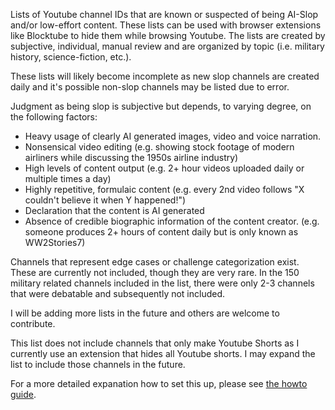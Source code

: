 Lists of Youtube channel IDs that are known or suspected of being AI-Slop and/or low-effort content. These lists can be used with browser extensions like Blocktube to hide them while browsing Youtube. The lists are created by subjective, individual, manual review and are organized by topic (i.e. military history, science-fiction, etc.).

These lists will likely become incomplete as new slop channels are created daily and it's possible non-slop channels may be listed due to error.

Judgment as being slop is subjective but depends, to varying degree, on the following factors:
* Heavy usage of clearly AI generated images, video and voice narration.
* Nonsensical video editing (e.g. showing stock footage of modern airliners while discussing the 1950s airline industry)
* High levels of content output (e.g. 2+ hour videos uploaded daily or multiple times a day)
* Highly repetitive, formulaic content (e.g. every 2nd video follows "X couldn't believe it when Y happened!")
* Declaration that the content is AI generated
* Absence of credible biographic information of the content creator. (e.g. someone produces 2+ hours of content daily but is only known as WW2Stories7)

Channels that represent edge cases or challenge categorization exist. These are currently not included, though they are very rare. In the 150 military related channels included in the list, there were only 2-3 channels that were debatable and subsequently not included.  

I will be adding more lists in the future and others are welcome to contribute.

This list does not include channels that only make Youtube Shorts as I currently use an extension that hides all Youtube shorts. I may expand the list to include those channels in the future.

For a more detailed expanation how to set this up, please see [the howto guide](Howto.md).
